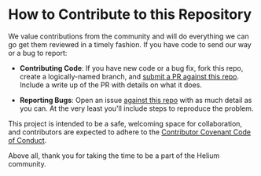 # How to Contribute to this Repository

We value contributions from the community and will do everything we
can go get them reviewed in a timely fashion. If you have code to send
our way or a bug to report:

* **Contributing Code**: If you have new code or a bug fix, fork this
  repo, create a logically-named branch, and [submit a PR against this
  repo](https://github.com/novalabsxyz/lora-e5s). Include a
  write up of the PR with details on what it does.

* **Reporting Bugs**: Open an issue [against this
  repo](https://github.com/novalabsxyz/lora-e5/issues) with as much
  detail as you can. At the very least you'll include steps to
  reproduce the problem.

This project is intended to be a safe, welcoming space for
collaboration, and contributors are expected to adhere to the
[Contributor Covenant Code of
Conduct](https://contributor-covenant.org/).

Above all, thank you for taking the time to be a part of the Helium community.

